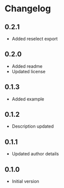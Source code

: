 # Changelog

## 0.2.1

- Added reselect export

## 0.2.0

- Added readme
- Updated license

## 0.1.3

- Added example

## 0.1.2

- Description updated

## 0.1.1

- Updated author details

## 0.1.0

- Initial version
